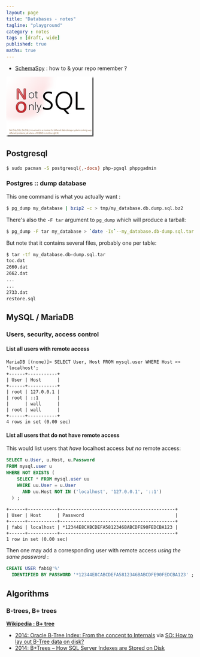 ```yaml
---
layout: page
title: "Databases - notes"
tagline: "playground"
category : notes
tags : [draft, wide]
published: true
maths: true
---
```


* [SchemaSpy](git@github.com:fabic/SchemaSpy-ng.git) : how to & your repo remember ?

![NoSQL: Not Only SQL](/assets/nosql--not-only-sql.png "NoSQL: Not Only SQL.")

## Postgresql

```bash
$ sudo pacman -S postgresql{,-docs} php-pgsql phppgadmin
```

### Postgres :: dump database

This one command is what you actually want :

```bash
$ pg_dump my_database | bzip2 -c > tmp/my_database.db.dump.sql.bz2
```

There's also the `-F tar` argument to `pg_dump` which will produce a tarball:

```bash
$ pg_dump -F tar my_database > `date -Is`--my_database.db-dump.sql.tar
```

But note that it contains several files, probably one per table:

```bash
$ tar -tf my_database.db-dump.sql.tar
toc.dat
2660.dat
2662.dat
...
...
2733.dat
restore.sql
```

## MySQL / MariaDB

### Users, security, access control

#### List all users with remote access

```
MariaDB [(none)]> SELECT User, Host FROM mysql.user WHERE Host <> 'localhost';
+------+-----------+
| User | Host      |
+------+-----------+
| root | 127.0.0.1 |
| root | ::1       |
|      | wall      |
| root | wall      |
+------+-----------+
4 rows in set (0.00 sec)
```

#### List all users that do not have remote access

This would list users that _have_ localhost access _but no_ remote access:

```sql
SELECT u.User, u.Host, u.Password
FROM mysql.user u
WHERE NOT EXISTS (
    SELECT * FROM mysql.user uu
    WHERE uu.User = u.User
      AND uu.Host NOT IN ('localhost', '127.0.0.1', '::1')
  ) ;
```

```
+------+-----------+-------------------------------------------+
| User | Host      | Password                                  |
+------+-----------+-------------------------------------------+
| fabi | localhost | *12344E8CABCDEFA5812346BABCDFE90FEDCBA123 |
+------+-----------+-------------------------------------------+
1 row in set (0.00 sec)
```

Then one may add a corresponding user with remote access _using the same password_ :

```sql
CREATE USER fabi@'%'
  IDENTIFIED BY PASSWORD '*12344E8CABCDEFA5812346BABCDFE90FEDCBA123' ;
```

## Algorithms

### B-trees, B+ trees

__[Wikipedia : B+ tree](https://en.wikipedia.org/wiki/B%2B_tree)__

* [2014: Oracle B-Tree Index: From the concept to Internals](http://www.toadworld.com/platforms/oracle/w/wiki/11001.oracle-b-tree-index-from-the-concept-to-internals)
via [SO: How to lay out B-Tree data on disk?](https://stackoverflow.com/a/40740893)
* [2014: B+Trees – How SQL Server Indexes are Stored on Disk](http://sqlity.net/en/2445/b-plus-tree/)
